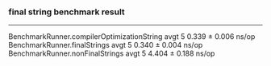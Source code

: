 

### final string benchmark result

---

BenchmarkRunner.compilerOptimizationString  avgt    5  0.339 ± 0.006  ns/op  
BenchmarkRunner.finalStrings                avgt    5  0.340 ± 0.004  ns/op  
BenchmarkRunner.nonFinalStrings             avgt    5  4.404 ± 0.188  ns/op  
